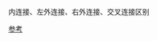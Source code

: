 内连接、左外连接、右外连接、交叉连接区别 

[参考](https://www.cnblogs.com/Ewin/archive/2009/10/05/1578322.html)

<!--
create time: 2018-04-16 17:57:51
Author: Alfred

This file is created by Marboo<http://marboo.io> template file $MARBOO_HOME/.media/starts/default.md
本文件由 Marboo<http://marboo.io> 模板文件 $MARBOO_HOME/.media/starts/default.md 创建
-->

